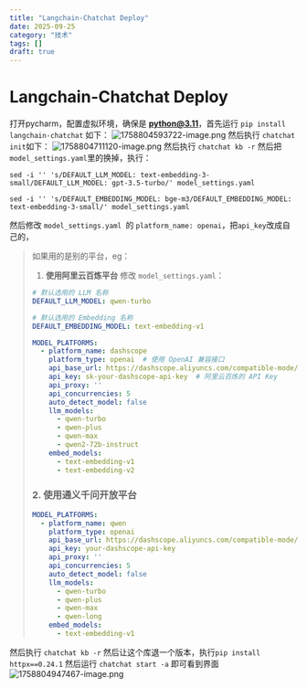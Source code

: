 ```yaml
---
title: "Langchain-Chatchat Deploy"
date: 2025-09-25
category: "技术"
tags: []
draft: true
---
```


# Langchain-Chatchat Deploy

打开pycharm，配置虚拟环境，确保是 **python@3.11**，首先运行 `pip install langchain-chatchat` 如下：
![1758804593722-image.png](/api/getImage?path=1758804593722-image.png)
然后执行 `chatchat init`如下：
![1758804711120-image.png](/api/getImage?path=1758804711120-image.png)
然后执行 `chatchat kb -r`
然后把 `model_settings.yaml`里的换掉，执行：

```
sed -i '' 's/DEFAULT_LLM_MODEL: text-embedding-3-small/DEFAULT_LLM_MODEL: gpt-3.5-turbo/' model_settings.yaml
```

```
sed -i '' 's/DEFAULT_EMBEDDING_MODEL: bge-m3/DEFAULT_EMBEDDING_MODEL: text-embedding-3-small/' model_settings.yaml
```

然后修改 `model_settings.yaml `的 `platform_name: openai`，把`api_key`改成自己的，

> 如果用的是别的平台，eg：
> 1. **使用阿里云百炼平台**
> 修改 `model_settings.yaml`：
>
> ```yaml
> # 默认选用的 LLM 名称
> DEFAULT_LLM_MODEL: qwen-turbo
> 
> # 默认选用的 Embedding 名称  
> DEFAULT_EMBEDDING_MODEL: text-embedding-v1
> 
> MODEL_PLATFORMS:
>   - platform_name: dashscope
>     platform_type: openai  # 使用 OpenAI 兼容接口
>     api_base_url: https://dashscope.aliyuncs.com/compatible-mode/v1
>     api_key: sk-your-dashscope-api-key  # 阿里云百炼的 API Key
>     api_proxy: ''
>     api_concurrencies: 5
>     auto_detect_model: false
>     llm_models:
>       - qwen-turbo
>       - qwen-plus  
>       - qwen-max
>       - qwen2-72b-instruct
>     embed_models:
>       - text-embedding-v1
>       - text-embedding-v2
> ```
>
> ### 2. **使用通义千问开放平台**
>
> ```yaml
> MODEL_PLATFORMS:
>   - platform_name: qwen
>     platform_type: openai
>     api_base_url: https://dashscope.aliyuncs.com/compatible-mode/v1
>     api_key: your-dashscope-api-key
>     api_proxy: ''
>     api_concurrencies: 5
>     auto_detect_model: false
>     llm_models:
>       - qwen-turbo
>       - qwen-plus
>       - qwen-max
>       - qwen-long
>     embed_models:
>       - text-embedding-v1
> ```

然后执行 `chatchat kb -r`
然后让这个库退一个版本，执行`pip install httpx==0.24.1`
然后运行 `chatchat start -a`
即可看到界面
![1758804947467-image.png](/api/getImage?path=1758804947467-image.png)